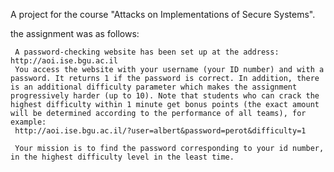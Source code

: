 A project for the course "Attacks on Implementations of Secure Systems".


the assignment was as follows:


     A password-checking website has been set up at the address: http://aoi.ise.bgu.ac.il
     You access the website with your username (your ID number) and with a password. It returns 1 if the password is correct. In addition, there is an additional difficulty parameter which makes the assignment progressively harder (up to 10). Note that students who can crack the highest difficulty within 1 minute get bonus points (the exact amount will be determined according to the performance of all teams), for example:
     http://aoi.ise.bgu.ac.il/?user=albert&password=perot&difficulty=1

     Your mission is to find the password corresponding to your id number, in the highest difficulty level in the least time.

